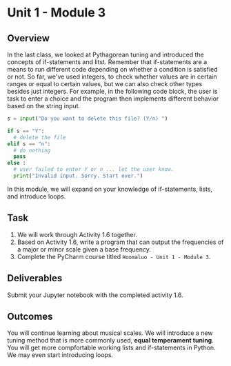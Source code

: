 # Unit 1 - Module 3

## Overview
In the last class, we looked at Pythagorean tuning and introduced the concepts of if-statements and litst. Remember that if-statements are a means to run different code depending on whether a condition is satisfied or not. So far, we've used integers, to check whether values are in certain ranges or equal to certain values, but we can also check other types besides just integers. For example, in the following code block, the user is task to enter a choice and the program then implements different behavior based on the string input.

```python
s = input("Do you want to delete this file? (Y/n) ")

if s == "Y":
  # delete the file
elif s == "n":
  # do nothing
  pass
else :
  # user failed to enter Y or n ... let the user know.
  print("Invalid input. Sorry. Start over.")
```

In this module, we will expand on your knowledge of if-statements, lists, and introduce loops.

## Task
1. We will work through Activity 1.6 together.
2. Based on Activity 1.6, write a program that can output the frequencies of a major or minor scale given a base frequency.
3. Complete the PyCharm course titled `Hoomaluo - Unit 1 - Module 3`.

## Deliverables
Submit your Jupyter notebook with the completed activity 1.6.

## Outcomes
You will continue learning about musical scales. We will introduce a new tuning method that is more commonly used, **equal temperament tuning**. You will get more compfortable working lists and if-statements in Python. We may even start introducing loops.  
